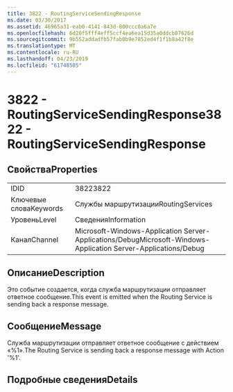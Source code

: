 ```yaml
---
title: 3822 - RoutingServiceSendingResponse
ms.date: 03/30/2017
ms.assetid: 46965a31-eab0-4141-843d-800ccc0a6a7e
ms.openlocfilehash: 6d20f5fff4eff5ccf4ea6ea15d35a0ddcb07626d
ms.sourcegitcommit: 9b552addadfb57fab0b9e7852ed4f1f1b8a42f8e
ms.translationtype: MT
ms.contentlocale: ru-RU
ms.lasthandoff: 04/23/2019
ms.locfileid: "61748505"
---
```

# <a name="3822---routingservicesendingresponse"></a><span data-ttu-id="0dc72-102">3822 - RoutingServiceSendingResponse</span><span class="sxs-lookup"><span data-stu-id="0dc72-102">3822 - RoutingServiceSendingResponse</span></span>
## <a name="properties"></a><span data-ttu-id="0dc72-103">Свойства</span><span class="sxs-lookup"><span data-stu-id="0dc72-103">Properties</span></span>  
  
|||  
|-|-|  
|<span data-ttu-id="0dc72-104">ID</span><span class="sxs-lookup"><span data-stu-id="0dc72-104">ID</span></span>|<span data-ttu-id="0dc72-105">3822</span><span class="sxs-lookup"><span data-stu-id="0dc72-105">3822</span></span>|  
|<span data-ttu-id="0dc72-106">Ключевые слова</span><span class="sxs-lookup"><span data-stu-id="0dc72-106">Keywords</span></span>|<span data-ttu-id="0dc72-107">Службы маршрутизации</span><span class="sxs-lookup"><span data-stu-id="0dc72-107">RoutingServices</span></span>|  
|<span data-ttu-id="0dc72-108">Уровень</span><span class="sxs-lookup"><span data-stu-id="0dc72-108">Level</span></span>|<span data-ttu-id="0dc72-109">Сведения</span><span class="sxs-lookup"><span data-stu-id="0dc72-109">Information</span></span>|  
|<span data-ttu-id="0dc72-110">Канал</span><span class="sxs-lookup"><span data-stu-id="0dc72-110">Channel</span></span>|<span data-ttu-id="0dc72-111">Microsoft-Windows-Application Server-Applications/Debug</span><span class="sxs-lookup"><span data-stu-id="0dc72-111">Microsoft-Windows-Application Server-Applications/Debug</span></span>|  
  
## <a name="description"></a><span data-ttu-id="0dc72-112">Описание</span><span class="sxs-lookup"><span data-stu-id="0dc72-112">Description</span></span>  
 <span data-ttu-id="0dc72-113">Это событие создается, когда служба маршрутизации отправляет ответное сообщение.</span><span class="sxs-lookup"><span data-stu-id="0dc72-113">This event is emitted when the Routing Service is sending back a response message.</span></span>  
  
## <a name="message"></a><span data-ttu-id="0dc72-114">Сообщение</span><span class="sxs-lookup"><span data-stu-id="0dc72-114">Message</span></span>  
 <span data-ttu-id="0dc72-115">Служба маршрутизации отправляет ответное сообщение с действием «%1».</span><span class="sxs-lookup"><span data-stu-id="0dc72-115">The Routing Service is sending back a response message with Action '%1'.</span></span>  
  
## <a name="details"></a><span data-ttu-id="0dc72-116">Подробные сведения</span><span class="sxs-lookup"><span data-stu-id="0dc72-116">Details</span></span>
